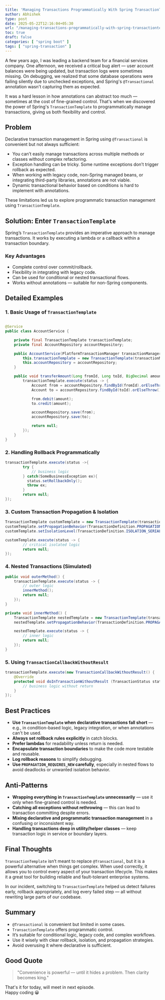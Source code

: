 ```yaml
---
title: 'Managing Transactions Programmatically With Spring TransactionTemplate'
author: Abhishek
type: post
date: 2025-05-22T12:16:04+05:30
url: "/managing-transactions-programmatically-with-spring-transactiontemplate/"
toc: true
draft: false
categories: [ "spring boot" ]
tags: [ "spring-transaction" ]
---
```


A few years ago, I was leading a backend team for a financial services company. One afternoon, we received a critical
bug alert — user account balances were being updated, but transaction logs were sometimes missing. On debugging, we
realized that some database operations were failing silently due to unchecked exceptions, and Spring's `@Transactional`
annotation wasn't capturing them as expected.

It was a hard lesson in how annotations can abstract too much — sometimes at the cost of fine-grained control. That's
when we discovered the power of Spring's `TransactionTemplate` to programmatically manage transactions, giving us both
flexibility and control.

## Problem

Declarative transaction management in Spring using `@Transactional` is convenient but not always sufficient:

* You can’t easily manage transactions across multiple methods or classes without complex refactoring.
* Exception handling can be tricky. Some runtime exceptions don’t trigger rollback as expected.
* When working with legacy code, non-Spring managed beans, or integrating third-party libraries, annotations are not
  viable.
* Dynamic transactional behavior based on conditions is hard to implement with annotations.

These limitations led us to explore programmatic transaction management using `TransactionTemplate`.

## Solution: Enter `TransactionTemplate`

Spring’s `TransactionTemplate` provides an imperative approach to manage transactions. It works by executing a lambda or
a callback within a transaction boundary.

### Key Advantages

* Complete control over commit/rollback.
* Flexibility in integrating with legacy code.
* Can be used for conditional or nested transactional flows.
* Works without annotations — suitable for non-Spring components.

## Detailed Examples

### 1. Basic Usage of `TransactionTemplate`

```java

@Service
public class AccountService {

    private final TransactionTemplate transactionTemplate;
    private final AccountRepository accountRepository;

    public AccountService(PlatformTransactionManager transactionManager, AccountRepository accountRepository) {
        this.transactionTemplate = new TransactionTemplate(transactionManager);
        this.accountRepository = accountRepository;
    }

    public void transferAmount(Long fromId, Long toId, BigDecimal amount) {
        transactionTemplate.execute(status -> {
            Account from = accountRepository.findById(fromId).orElseThrow();
            Account to = accountRepository.findById(toId).orElseThrow();

            from.debit(amount);
            to.credit(amount);

            accountRepository.save(from);
            accountRepository.save(to);

            return null;
        });
    }
}
```

### 2. Handling Rollback Programmatically

```java
transactionTemplate.execute(status ->{
        try {
            // business logic
        } catch(SomeBusinessException ex){
          status.setRollbackOnly();
          throw ex;
        }
        return null;
});
```

### 3. Custom Transaction Propagation & Isolation

```java
TransactionTemplate customTemplate = new TransactionTemplate(transactionManager);
customTemplate.setPropagationBehavior(TransactionDefinition.PROPAGATION_REQUIRES_NEW);
customTemplate.setIsolationLevel(TransactionDefinition.ISOLATION_SERIALIZABLE);

customTemplate.execute(status -> {
        // critical isolated logic
        return null;
});
```

### 4. Nested Transactions (Simulated)

```java
public void outerMethod() {
    transactionTemplate.execute(status -> {
        // outer logic
        innerMethod();
        return null;
    });
}

private void innerMethod() {
    TransactionTemplate nestedTemplate = new TransactionTemplate(transactionManager);
    nestedTemplate.setPropagationBehavior(TransactionDefinition.PROPAGATION_REQUIRES_NEW);

    nestedTemplate.execute(status -> {
        // inner logic
        return null;
    });
}
```

### 5. Using `TransactionCallbackWithoutResult`

```java
transactionTemplate.execute(new TransactionCallbackWithoutResult() {
    @Override
    protected void doInTransactionWithoutResult (TransactionStatus status){
        // business logic without return
    }
});
```

## Best Practices

* **Use `TransactionTemplate` when declarative transactions fall short** — e.g., in condition-based logic, legacy
  integration, or when annotations can't be used.
* **Always set rollback rules explicitly** in catch blocks.
* **Prefer lambdas** for readability unless return is needed.
* **Encapsulate transaction boundaries** to make the code more testable and reusable.
* **Log rollback reasons** to simplify debugging.
* **Use `PROPAGATION_REQUIRES_NEW` carefully**, especially in nested flows to avoid deadlocks or unwanted isolation
  behavior.

## Anti-Patterns

* **Wrapping everything in `TransactionTemplate` unnecessarily** — use it only when fine-grained control is needed.
* **Catching all exceptions without rethrowing** — this can lead to transaction committing despite errors.
* **Mixing declarative and programmatic transaction management** in a confusing or inconsistent way.
* **Handling transactions deep in utility/helper classes** — keep transaction logic in service or boundary layers.

## Final Thoughts

`TransactionTemplate` isn’t meant to replace `@Transactional`, but it is a powerful alternative when things get complex.
When used correctly, it allows you to control every aspect of your transaction lifecycle. This makes it a great tool for
building reliable and fault-tolerant enterprise systems.

In our incident, switching to `TransactionTemplate` helped us detect failures early, rollback appropriately, and log
every failed step — all without rewriting large parts of our codebase.

## Summary

* `@Transactional` is convenient but limited in some cases.
* `TransactionTemplate` offers programmatic control.
* It’s suitable for conditional logic, legacy code, and complex workflows.
* Use it wisely with clear rollback, isolation, and propagation strategies.
* Avoid overusing it where declarative is sufficient.

## Good Quote

> "Convenience is powerful — until it hides a problem. Then clarity becomes king."

That's it for today, will meet in next episode.  
Happy coding :grinning:
